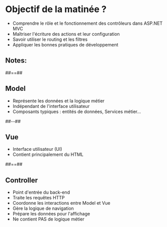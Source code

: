 # Objectif de la matinée ?

* Comprendre le rôle et le fonctionnement des contrôleurs dans ASP.NET MVC
* Maîtriser l'écriture des actions et leur configuration
* Savoir utiliser le routing et les filtres
* Appliquer les bonnes pratiques de développement

Notes:
- 

##==##

<!-- .slide: class="two-column" -->

## Model

* Représente les données et la logique métier
* Indépendant de l'interface utilisateur
* Composants typiques : entités de données, Services métier...

##--##

## Vue

* Interface utilisateur (UI)
* Contient principalement du HTML

##==##

## Controller

* Point d'entrée du back-end
* Traite les requêtes HTTP
* Coordonne les interactions entre Model et Vue
* Gère la logique de navigation
* Prépare les données pour l'affichage
* Ne contient PAS de logique métier 
